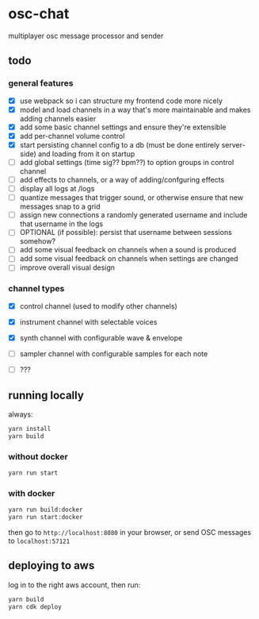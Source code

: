 # osc-chat

multiplayer osc message processor and sender

## todo

### general features

- [x] use webpack so i can structure my frontend code more nicely
- [x] model and load channels in a way that's more maintainable and makes adding channels easier
- [x] add some basic channel settings and ensure they're extensible
- [x] add per-channel volume control
- [x] start persisting channel config to a db (must be done entirely server-side) and loading from it on startup
- [ ] add global settings (time sig?? bpm??) to option groups in control channel
- [ ] add effects to channels, or a way of adding/confguring effects
- [ ] display all logs at /logs
- [ ] quantize messages that trigger sound, or otherwise ensure that new messages snap to a grid
- [ ] assign new connections a randomly generated username and include that username in the logs
- [ ] OPTIONAL (if possible): persist that username between sessions somehow?
- [ ] add some visual feedback on channels when a sound is produced
- [ ] add some visual feedback on channels when settings are changed
- [ ] improve overall visual design

### channel types

- [x] control channel (used to modify other channels)
- [x] instrument channel with selectable voices
- [x] synth channel with configurable wave & envelope
- [ ] sampler channel with configurable samples for each note
- [ ] ???


## running locally

always:
```bash
yarn install
yarn build
```

### without docker

```bash
yarn run start
```

### with docker

```bash
yarn run build:docker
yarn run start:docker
```


then go to `http://localhost:8080` in your browser, or send OSC messages to `localhost:57121`

## deploying to aws

log in to the right aws account, then run:

```bash
yarn build
yarn cdk deploy
```
